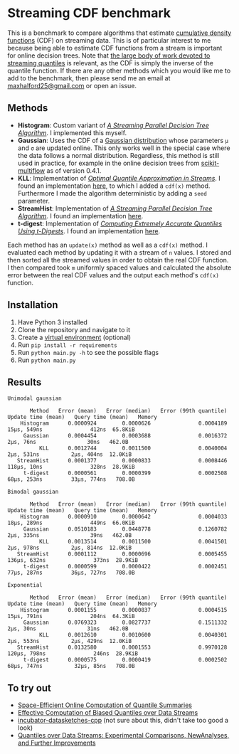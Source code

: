 # Streaming CDF benchmark

This is a benchmark to compare algorithms that estimate [cumulative density functions](https://www.wikiwand.com/en/Cumulative_distribution_function) (CDF) on streaming data. This is of particular interest to me because being able to estimate CDF functions from a stream is important for online decision trees. Note that [the large body of work devoted to streaming quantiles](https://scholar.google.com/scholar?hl=en&as_sdt=0%2C5&q=streaming+quantiles&btnG=) is relevant, as the CDF is simply the inverse of the quantile function. If there are any other methods which you would like me to add to the benchmark, then please send me an email at [maxhalford25@gmail.com](mailto:maxhalford25@gmail.com) or open an issue.

## Methods

- **Histogram**: Custom variant of [*A Streaming Parallel Decision Tree Algorithm*](http://jmlr.org/papers/volume11/ben-haim10a/ben-haim10a.pdf). I implemented this myself.
- **Gaussian**: Uses the CDF of a [Gaussian distribution](https://www.wikiwand.com/en/Normal_distribution) whose parameters `μ` and `σ` are updated online. This only works well in the special case where the data follows a normal distribution. Regardless, this method is still used in practice, for example in the online decision trees from [scikit-multiflow](https://github.com/scikit-multiflow/scikit-multiflow) as of version 0.4.1.
- **KLL**: Implementation of [*Optimal Quantile Approximation in Streams*](https://arxiv.org/abs/1603.05346). I found an implementation [here](https://github.com/edoliberty/streaming-quantiles), to which I added a `cdf(x)` method. Furthermore I made the algorithm deterministic by adding a `seed` parameter.
- **StreamHist**: Implementation of [*A Streaming Parallel Decision Tree Algorithm*](http://jmlr.org/papers/volume11/ben-haim10a/ben-haim10a.pdf). I found an implementation [here](https://github.com/carsonfarmer/streamhist).
- **t-digest**: Implementation of [*Computing Extremely Accurate Quantiles Using t-Digests*](https://arxiv.org/abs/1902.04023). I found an implementation [here](https://github.com/CamDavidsonPilon/tdigest).

Each method has an `update(x)` method as well as a `cdf(x)` method. I evaluated each method by updating it with a stream of `n` values. I stored and then sorted all the streamed values in order to obtain the real CDF function. I then compared took `m` uniformly spaced values and calculated the absolute error between the real CDF values and the output each method's `cdf(x)` function.

## Installation

1. Have Python 3 installed
2. Clone the repository and navigate to it
3. Create a [virtual environment](https://docs.python-guide.org/dev/virtualenvs/) (optional)
4. Run `pip install -r requirements`
5. Run `python main.py -h` to see the possible flags
6. Run `python main.py`

## Results

```
Unimodal gaussian

       Method   Error (mean)   Error (median)   Error (99th quantile)   Update time (mean)   Query time (mean)   Memory
    Histogram      0.0000924        0.0000626               0.0004189          15μs, 549ns               412ns  65.8KiB
     Gaussian      0.0004454        0.0003688               0.0016372            2μs, 76ns                30ns   462.0B
          KLL      0.0012744        0.0011500               0.0040004           2μs, 531ns          2μs, 404ns  12.0KiB
   StreamHist      0.0001377        0.0000833               0.0008446          118μs, 10ns               328ns  28.9KiB
     t-digest      0.0000561        0.0000399               0.0002508          68μs, 253ns         33μs, 774ns   708.0B

Bimodal gaussian

       Method   Error (mean)   Error (median)   Error (99th quantile)   Update time (mean)   Query time (mean)   Memory
    Histogram      0.0000910        0.0000642               0.0004033          18μs, 289ns               449ns  66.0KiB
     Gaussian      0.0510183        0.0448778               0.1260782           2μs, 335ns                39ns   462.0B
          KLL      0.0013514        0.0011500               0.0041501           2μs, 978ns          2μs, 814ns  12.0KiB
   StreamHist      0.0001112        0.0000696               0.0005455         136μs, 632ns               373ns  28.9KiB
     t-digest      0.0000599        0.0000422               0.0002451          77μs, 287ns         36μs, 727ns   708.0B

Exponential

       Method   Error (mean)   Error (median)   Error (99th quantile)   Update time (mean)   Query time (mean)   Memory
    Histogram      0.0001155        0.0000837               0.0004515          15μs, 791ns               204ns  64.3KiB
     Gaussian      0.0769323        0.0827737               0.1511332            2μs, 30ns                31ns   462.0B
          KLL      0.0012610        0.0010600               0.0040301           2μs, 553ns          2μs, 429ns  12.0KiB
   StreamHist      0.0132580        0.0001553               0.9970128         120μs, 798ns               246ns  28.9KiB
     t-digest      0.0000575        0.0000419               0.0002502          68μs, 747ns          32μs, 85ns   708.0B
```

## To try out

- [Space-Efficient Online Computation of Quantile Summaries](http://infolab.stanford.edu/~datar/courses/cs361a/papers/quantiles.pdf)
- [Effective Computation of Biased Quantiles over Data Streams](https://www.cs.rutgers.edu/~muthu/bquant.pdf)
- [incubator-datasketches-cpp](https://github.com/apache/incubator-datasketches-cpp/tree/master/python) (not sure about this, didn't take too good a look)
- [Quantiles over Data Streams: Experimental Comparisons, NewAnalyses, and Further Improvements](http://dimacs.rutgers.edu/~graham/pubs/papers/nquantvldbj.pdf)
